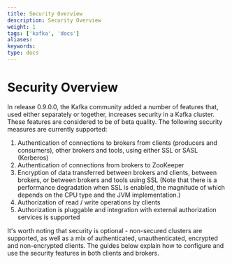 ```yaml
---
title: Security Overview
description: Security Overview
weight: 1
tags: ['kafka', 'docs']
aliases: 
keywords: 
type: docs
---
```


# Security Overview

In release 0.9.0.0, the Kafka community added a number of features that, used either separately or together, increases security in a Kafka cluster. These features are considered to be of beta quality. The following security measures are currently supported: 

  1. Authentication of connections to brokers from clients (producers and consumers), other brokers and tools, using either SSL or SASL (Kerberos)
  2. Authentication of connections from brokers to ZooKeeper
  3. Encryption of data transferred between brokers and clients, between brokers, or between brokers and tools using SSL (Note that there is a performance degradation when SSL is enabled, the magnitude of which depends on the CPU type and the JVM implementation.)
  4. Authorization of read / write operations by clients
  5. Authorization is pluggable and integration with external authorization services is supported

It's worth noting that security is optional - non-secured clusters are supported, as well as a mix of authenticated, unauthenticated, encrypted and non-encrypted clients. The guides below explain how to configure and use the security features in both clients and brokers. 
